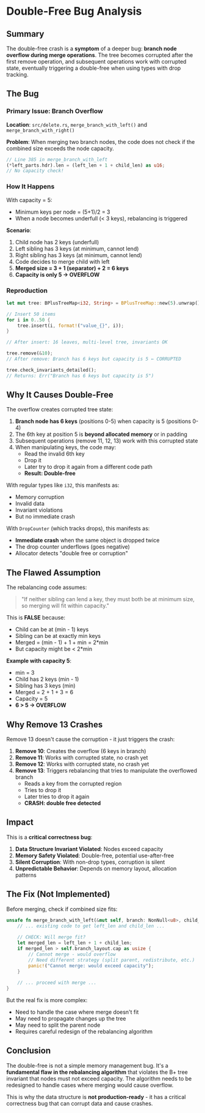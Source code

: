# Double-Free Bug Analysis

## Summary

The double-free crash is a **symptom** of a deeper bug: **branch node overflow during merge operations**. The tree becomes corrupted after the first remove operation, and subsequent operations work with corrupted state, eventually triggering a double-free when using types with drop tracking.

## The Bug

### Primary Issue: Branch Overflow

**Location**: `src/delete.rs`, `merge_branch_with_left()` and `merge_branch_with_right()`

**Problem**: When merging two branch nodes, the code does not check if the combined size exceeds the node capacity.

```rust
// Line 385 in merge_branch_with_left
(*left_parts.hdr).len = (left_len + 1 + child_len) as u16;
// No capacity check!
```

### How It Happens

With capacity = 5:
- Minimum keys per node = (5+1)/2 = 3
- When a node becomes underfull (< 3 keys), rebalancing is triggered

**Scenario**:
1. Child node has 2 keys (underfull)
2. Left sibling has 3 keys (at minimum, cannot lend)
3. Right sibling has 3 keys (at minimum, cannot lend)
4. Code decides to merge child with left
5. **Merged size = 3 + 1 (separator) + 2 = 6 keys**
6. **Capacity is only 5 → OVERFLOW**

### Reproduction

```rust
let mut tree: BPlusTreeMap<i32, String> = BPlusTreeMap::new(5).unwrap();

// Insert 50 items
for i in 0..50 {
    tree.insert(i, format!("value_{}", i));
}

// After insert: 16 leaves, multi-level tree, invariants OK

tree.remove(&10);
// After remove: Branch has 6 keys but capacity is 5 ← CORRUPTED

tree.check_invariants_detailed();
// Returns: Err("Branch has 6 keys but capacity is 5")
```

## Why It Causes Double-Free

The overflow creates corrupted tree state:

1. **Branch node has 6 keys** (positions 0-5) when capacity is 5 (positions 0-4)
2. The 6th key at position 5 is **beyond allocated memory** or in padding
3. Subsequent operations (remove 11, 12, 13) work with this corrupted state
4. When manipulating keys, the code may:
   - Read the invalid 6th key
   - Drop it
   - Later try to drop it again from a different code path
   - **Result: Double-free**

With regular types like `i32`, this manifests as:
- Memory corruption
- Invalid data
- Invariant violations
- But no immediate crash

With `DropCounter` (which tracks drops), this manifests as:
- **Immediate crash** when the same object is dropped twice
- The drop counter underflows (goes negative)
- Allocator detects "double free or corruption"

## The Flawed Assumption

The rebalancing code assumes:

> "If neither sibling can lend a key, they must both be at minimum size,  
> so merging will fit within capacity."

This is **FALSE** because:
- Child can be at (min - 1) keys
- Sibling can be at exactly min keys
- Merged = (min - 1) + 1 + min = 2*min
- But capacity might be < 2*min

**Example with capacity 5**:
- min = 3
- Child has 2 keys (min - 1)
- Sibling has 3 keys (min)
- Merged = 2 + 1 + 3 = 6
- Capacity = 5
- **6 > 5 → OVERFLOW**

## Why Remove 13 Crashes

Remove 13 doesn't cause the corruption - it just triggers the crash:

1. **Remove 10**: Creates the overflow (6 keys in branch)
2. **Remove 11**: Works with corrupted state, no crash yet
3. **Remove 12**: Works with corrupted state, no crash yet
4. **Remove 13**: Triggers rebalancing that tries to manipulate the overflowed branch
   - Reads a key from the corrupted region
   - Tries to drop it
   - Later tries to drop it again
   - **CRASH: double free detected**

## Impact

This is a **critical correctness bug**:

1. **Data Structure Invariant Violated**: Nodes exceed capacity
2. **Memory Safety Violated**: Double-free, potential use-after-free
3. **Silent Corruption**: With non-drop types, corruption is silent
4. **Unpredictable Behavior**: Depends on memory layout, allocation patterns

## The Fix (Not Implemented)

Before merging, check if combined size fits:

```rust
unsafe fn merge_branch_with_left(&mut self, branch: NonNull<u8>, child_idx: usize) {
    // ... existing code to get left_len and child_len ...
    
    // CHECK: Will merge fit?
    let merged_len = left_len + 1 + child_len;
    if merged_len > self.branch_layout.cap as usize {
        // Cannot merge - would overflow
        // Need different strategy (split parent, redistribute, etc.)
        panic!("Cannot merge: would exceed capacity");
    }
    
    // ... proceed with merge ...
}
```

But the real fix is more complex:
- Need to handle the case where merge doesn't fit
- May need to propagate changes up the tree
- May need to split the parent node
- Requires careful redesign of the rebalancing algorithm

## Conclusion

The double-free is not a simple memory management bug. It's a **fundamental flaw in the rebalancing algorithm** that violates the B+ tree invariant that nodes must not exceed capacity. The algorithm needs to be redesigned to handle cases where merging would cause overflow.

This is why the data structure is **not production-ready** - it has a critical correctness bug that can corrupt data and cause crashes.
